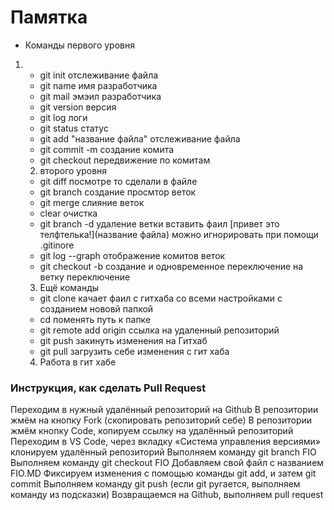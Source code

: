 # Памятка 
* Команды первого  уровня 
1.  * git init отслеживание файла
    * git name имя разработчика
    *  git mail эмэил разработчика
    * git version версия
    * git log  логи
    * git status статус
    * git add "название файла" отслеживание файла
    * git commit -m создание комита
    * git checkout  передвижение по комитам
    2. второго уровня 
    * git diff посмотре то сделали в файле
    * git branch создание просмтор веток 
    * git merge слияние веток
    * clear очистка 
    * git branch -d удаление ветки 
    вставить фаил [привет это телфтелька!](название файла)
    можно игнорировать при помощи .gitinore 
    * git log --graph отображение комитов веток
    * git checkout -b создание и одновременное переключение на ветку  переключение 


    3. Ещё команды
    * git clone качает  фаил с гитхаба со всеми настройками с созданием нововй папкой
    * cd поменять путь к папке 
    * git remote add origin ссылка на удаленный репозиторий
    * git push закинуть изменения на Гитхаб
    * git pull загрузить себе изменения с гит хаба
    
    4. Работа в гит хабе 
### Инструкция, как сделать Pull Request 
Переходим в нужный удалённый репозиторий на Github
 В репозитории жмём на кнопку Fork (скопировать репозиторий себе)
 В репозитории жмём кнопку Code, копируем ссылку на удалённый репозиторий
 Переходим в VS Code, через вкладку «Система управления версиями» клонируем удалённый репозиторий
 Выполняем команду git branch FIO
 Выполняем команду git checkout FIO
 Добавляем свой файл с названием FIO.MD
 Фиксируем изменения с помощью команды git add, и затем git commit
 Выполняем команду git push (если git ругается, выполняем команду из подсказки)
 Возвращаемся на Github, выполняем pull request




